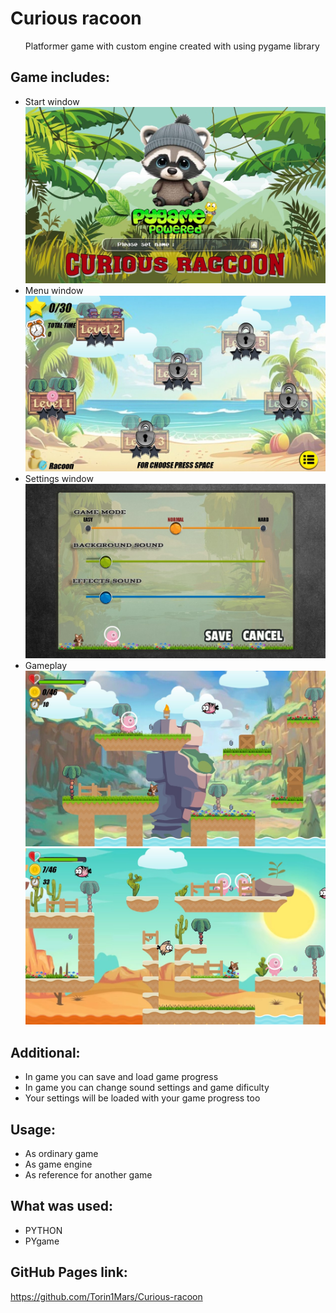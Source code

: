   # Curious racoon 
<ul>
    Platformer game with custom engine 
    created with using pygame library
</ul>
  
## Game includes:
 - Start window
  ![Start_window](https://github.com/Torin1Mars/Curious-racoon/blob/main/Preview_start_window.jpg)
 - Menu window
  ![Main_menu](https://github.com/Torin1Mars/Curious-racoon/blob/main/Preview_main_menu.jpg)
 - Settings window
  ![Settings](https://github.com/Torin1Mars/Curious-racoon/blob/main/Preview_settings.jpg) 
 - Gameplay 
  ![Gameplay](https://github.com/Torin1Mars/Curious-racoon/blob/main/Preview_level_1.jpg)
  ![Gameplay](https://github.com/Torin1Mars/Curious-racoon/blob/main/Preview_level_2.jpg)

  ## Additional: 
 <ul>
    <li>In game you can save and load game progress</li>    
    <li>In game you can change sound settings and game dificulty</li>
    <li>Your settings will be loaded with your game progress too</li>
</ul>

  ## Usage:
<ul>
    <li>As ordinary game</li>
    <li>As game engine</li>
    <li>As reference for another game</li>
</ul>

  ## What was used:
<ul>
    <li>PYTHON</li>
    <li>PYgame</li>
</ul>

## GitHub Pages link:
https://github.com/Torin1Mars/Curious-racoon
